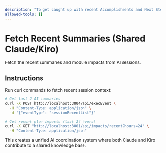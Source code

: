 ```yaml
---
description: "To get caught up with recent Accomplishments and Next Step at Session Start."
allowed-tools: []
---
```


# Fetch Recent Summaries  (Shared Claude/Kiro)

Fetch the recent summaries and module impacts from AI sessions.

## Instructions

Run curl commands to fetch recent session context:

```bash
# Get last 2 AI summaries
curl -X POST http://localhost:3004/api/execEvent \
  -H "Content-Type: application/json" \
  -d '{"eventType": "sessionRecentList"}'

# Get recent plan impacts (last 24 hours)
curl -X GET "http://localhost:3001/api/impacts/recent?hours=24" \
  -H "Content-Type: application/json"
```

This creates a unified AI coordination system where both Claude and Kiro contribute to a shared knowledge base.
